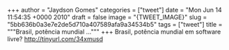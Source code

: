 
+++
author = "Jaydson Gomes"
categories = ["tweet"]
date = "Mon Jun 14 11:54:35 +0000 2010"
draft = false
image = "{TWEET_IMAGE}"
slug = "5bb636b0a3e7e2de5d710a407589afa9a34534b5"
tags = ["tweet"]
title = """Brasil, potência mundial ..."""
+++
Brasil, potência mundial em software livre? http://tinyurl.com/34xmusd
